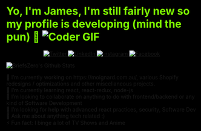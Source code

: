 <h1 align="left" style="color: #7fff00">
Yo, I'm James, I'm still fairly new so my profile is developing (mind the pun) 👋
<img src="https://magiccopy.xyz/assets/images/hadder.gif" alt="Coder GIF">
</h1>
<p align="center">
  <a href="https://twitter.com/BriefsZero" target="_blank">
    <img src="https://img.shields.io/badge/twitter-%231DA1F2.svg?&style=for-the-badge&logo=twitter&logoColor=white&color=071A2C" alt="Twitter"/>
  </a>
  <a href="https://www.linkedin.com/in/james-schubach" target="_blank">
    <img src="https://img.shields.io/badge/linkedin-%230077B5.svg?&style=for-the-badge&logo=linkedin&logoColor=white&color=071A2C" alt="LinkedIn"/>
  </a>
  <a href="https://www.instagram.com/thebrawnyguru/" target="_blank">
    <img src="https://img.shields.io/badge/instagram-%23E4405F.svg?&style=for-the-badge&logo=instagram&logoColor=white&color=071A2C" alt="Instagram"/>
  </a>
  <a href="https://www.facebook.com/briefs123" target="_blank">
    <img src="https://img.shields.io/badge/facebook-%231877F2.svg?&style=for-the-badge&logo=facebook&logoColor=white&color=071A2C" alt="Facebook"/>
  </a>
</p>

<img align="left" alt="BriefsZero's Github Stats" src="https://github-readme-stats.vercel.app/api?username=BriefsZero&show_icons=true&hide_border=true&count_private=true&hide=prs,issues&theme=chartreuse-dark" />

<br>
<p align="left">
  🔭 I’m currently working on https://moignard.com.au/, various Shopify redesigns / optimizations and other miscellaneous projects.
  <br>
  🌱 I’m currently learning react, react-redux, node-js
  <br>
  👯 I’m looking to collaborate on anything to do with frontend/backend or any kind of Software Development
  <br>
  🤔 I’m looking for help with advanced react practices, security, Software Dev
  <br>
  💬 Ask me about anything tech related :)
  <br>
  ⚡ Fun fact: I binge a lot of TV Shows and Anime
  <br>
</p>
<style>
  html {
    background: black
  }
  h1 {
    color: #7fff00,
    font: "Segoe UI, Ubuntu, Sans-Serif"
  }
</style>
